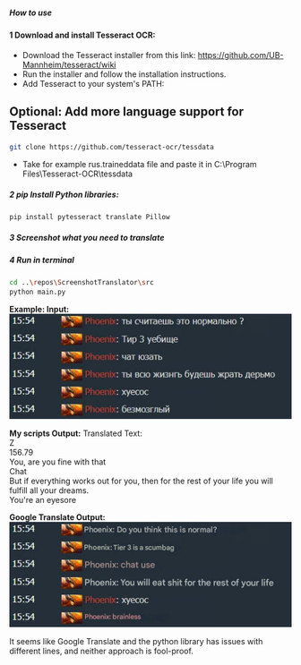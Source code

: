 ##### How to use

#### 1 Download and install Tesseract OCR:

- Download the Tesseract installer from this link: https://github.com/UB-Mannheim/tesseract/wiki
- Run the installer and follow the installation instructions.
- Add Tesseract to your system's PATH:

Optional: Add more language support for Tesseract
- 
```sh 
git clone https://github.com/tesseract-ocr/tessdata
```
- Take for example rus.traineddata file and paste it in C:\Program Files\Tesseract-OCR\tessdata

##### 2 pip Install Python libraries:
```sh
pip install pytesseract translate Pillow
``` 

##### 3 Screenshot what you need to translate

##### 4 Run in terminal 
```sh
cd ..\repos\ScreenshotTranslator\src
python main.py
```
**Example: Input:**<br>
![Example Input](exampleInput.png) 

**My scripts Output:**
Translated Text:<br>
Z<br>
156.79<br>
You, are you fine with that<br>
Chat<br>
But if everything works out for you, then for the rest of your life you will fulfill all your dreams.<br>
You're an eyesore<br>

**Google Translate Output:**<br>
![Google Translate Output](google_translate_output.png)

It seems like Google Translate and the python library has issues with different lines, and neither approach is fool-proof.